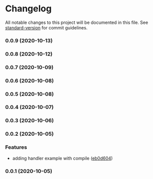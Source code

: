 # Changelog

All notable changes to this project will be documented in this file. See [standard-version](https://github.com/conventional-changelog/standard-version) for commit guidelines.

### 0.0.9 (2020-10-13)

### 0.0.8 (2020-10-12)

### 0.0.7 (2020-10-09)

### 0.0.6 (2020-10-08)

### 0.0.5 (2020-10-08)

### 0.0.4 (2020-10-07)

### 0.0.3 (2020-10-06)

### 0.0.2 (2020-10-05)


### Features

* adding handler example with compile ([eb0d604](https://github.com/JordanSinko/the-autoscaling-kinesis-stream/commit/eb0d604f90edbd1e9c8ec93c6d516aa4322096ba))

### 0.0.1 (2020-10-05)
